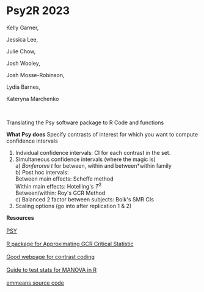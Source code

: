 # Psy2R 2023

Kelly Garner, 

Jessica Lee, 

Julie Chow, 

Josh Wooley, 

Josh Mosse-Robinson, 

Lydia Barnes,  

Kateryna Marchenko  


<br>

Translating the Psy software package to R Code and functions

**What Psy does**
Specify contrasts of interest for which you want to compute confidence intervals

 1.  Indvidual confidence intervals: CI for each contrast in the set.
 2.  Simultaneous confidence intervals (where the magic is)  
    a) *Bonferonni t* for between, within and between*within family  
    b)  Post hoc intervals:  
          Between main effects: Scheffe method  
          Within main effects: Hotelling's $T^2$  
          Between/within: Roy's GCR Method  
    c) Balanced 2 factor between subjects: Boik's SMR CIs  
 3. Scaling options (go into after replication 1 & 2)  

    



**Resources**  
<br>
[PSY](https://www.unsw.edu.au/science/our-schools/psychology/our-research/research-tools/psy-statistical-program)  
<br>
[R package for Approximating GCR Critical Statistic](https://github.com/cran/RMTstat)  
<br>
[Good webpage for contrast coding](https://marissabarlaz.github.io/portfolio/contrastcoding/)  
<br>
[Guide to test stats for MANOVA in R](https://rpubs.com/aaronsc32/manova-test-statistics)  
<br>
[emmeans source code](https://github.com/rvlenth/emmeans/tree/master/R)
<br>
